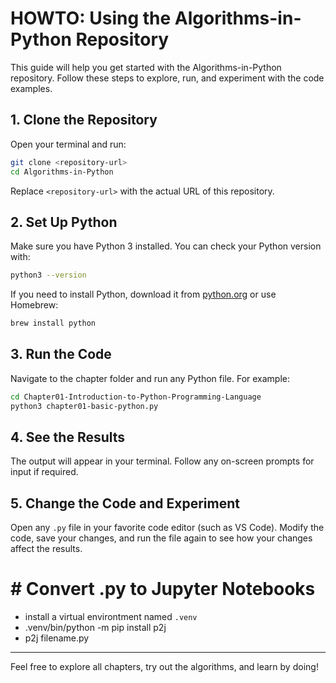 # HOWTO: Using the Algorithms-in-Python Repository

This guide will help you get started with the Algorithms-in-Python repository. Follow these steps to explore, run, and experiment with the code examples.

## 1. Clone the Repository
Open your terminal and run:

```zsh
git clone <repository-url>
cd Algorithms-in-Python
```
Replace `<repository-url>` with the actual URL of this repository.

## 2. Set Up Python
Make sure you have Python 3 installed. You can check your Python version with:

```zsh
python3 --version
```
If you need to install Python, download it from [python.org](https://www.python.org/downloads/) or use Homebrew:

```zsh
brew install python
```

## 3. Run the Code
Navigate to the chapter folder and run any Python file. For example:

```zsh
cd Chapter01-Introduction-to-Python-Programming-Language
python3 chapter01-basic-python.py
```

## 4. See the Results
The output will appear in your terminal. Follow any on-screen prompts for input if required.

## 5. Change the Code and Experiment
Open any `.py` file in your favorite code editor (such as VS Code). Modify the code, save your changes, and run the file again to see how your changes affect the results.

# # Convert .py to Jupyter Notebooks 

- install a virtual environtment named `.venv`
- .venv/bin/python -m pip install p2j
- p2j filename.py

---

Feel free to explore all chapters, try out the algorithms, and learn by doing!
